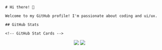 
      # Hi there! 👋

      Welcome to my GitHub profile! I'm passionate about coding and ui/ux.

      ## GitHub Stats

      <!-- GitHub Stat Cards -->
<div align="center">
  <img src="https://github-readme-stats.vercel.app/api?username=tfkcodes&show_icons=true&count_private=true&include_all_commits=true&hide_border=true&hide=issues,contribs&theme=dark">

  <img src="https://github-readme-stats.vercel.app/api/top-langs/?username=tfkcodes&layout=compact&hide_border=true&langs_count=4&theme=dark">
</div>


    